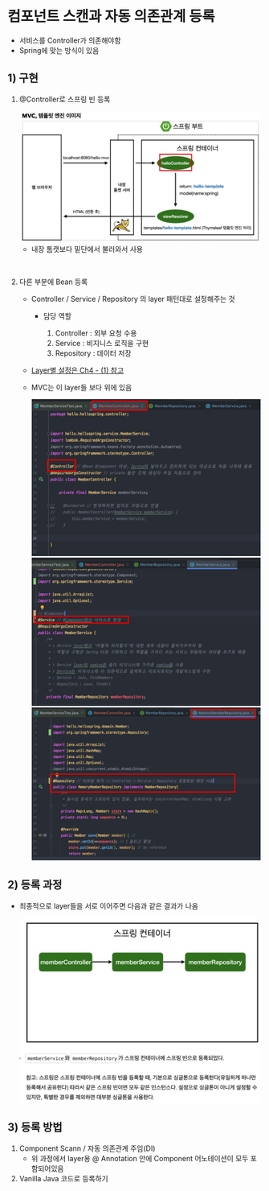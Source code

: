 <link href="../../githubCSS/style.css" rel="stylesheet">

# 컴포넌트 스캔과 자동 의존관계 등록

- 서비스를 Controller가 의존해야함
- Spring에 맞는 방식이 있음

## 1) 구현

1. @Controller로 스프링 빈 등록

    <img src='images/2021-11-02-21-23-23.png' />

   - 내장 톰캣보다 밑단에서 불러와서 사용

<br>

2. 다른 부분에 Bean 등록

   - Controller / Service / Repository 의 layer 패턴대로 설정해주는 것

     - 담당 역할

       1. Controller : 외부 요청 수용
       2. Service : 비지니스 로직을 구현
       3. Repository : 데이터 저장

   - [Layer별 설정은 Ch4 - (1) 참고](<"..//..//..//Ch4%20-%20회원관리%20예제(백엔드%20개발)//(1)%20비지니스%20요구사항%20분석%20&%20Spring%20계층%20구조.md">)

   - MVC는 이 layer들 보다 위에 있음

      <img src='images/2021-11-02-21-33-12.png' />
      <br>
      <img src='images/2021-11-02-21-32-30.png' />
      <br>
      <img src='images/2021-11-02-21-48-25.png' />
      <br>

## 2) 등록 과정

- 최종적으로 layer들을 서로 이어주면 다음과 같은 결과가 나옴

    <img src='images/2021-11-02-21-54-27.png' />

## 3) 등록 방법

1) Component Scann / 자동 의존관계 주임(DI)
   - 위 과정에서 layer용 @ Annotation 안에 Component 어노테이션이 모두 포함되어있음
2) Vanilla Java 코드로 등록하기